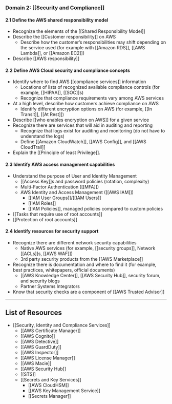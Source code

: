 ### Domain 2: [[Security and Compliance]]

#### 2.1 Define the AWS shared responsibility model

- Recognize the elements of the [[Shared Responsibility Model]]
- Describe the [[Customer responsibility]] on AWS
	- Describe how the customer’s responsibilities may shift depending on the service used (for example with [[Amazon RDS]], [[AWS Lambda]], or [[Amazon EC2]])
- Describe [[AWS responsibility]]

#### 2.2 Define AWS Cloud security and compliance concepts

- Identify where to find AWS [[compliance services]] information
	- Locations of lists of recognized available compliance controls (for example, [[HIPAA]], [[SOC]]s)
	- Recognize that compliance requirements vary among AWS services
- At a high level, describe how customers achieve compliance on AWS
	- Identify different encryption options on AWS (for example, [[In Transit]], [[At Rest]])
- Describe [[who enables encryption on AWS]] for a given service
- Recognize there are services that will aid in auditing and reporting
	- Recognize that logs exist for auditing and monitoring (do not have to understand the logs)
	- Define [[Amazon CloudWatch]], [[AWS Config]], and [[AWS CloudTrail]]
- Explain the [[Principle of least Privilege]].

#### 2.3 Identify AWS access management capabilities

- Understand the purpose of User and Identity Management 
	- [[Access Key]]s and password policies (rotation, complexity)
	- Multi-Factor Authentication ([[MFA]])
	- AWS Identity and Access Management ([[AWS IAM]])
		- [[IAM User Groups]]/[[IAM Users]]
		- [[IAM Roles]]
		- [[IAM Policies]], managed policies compared to custom policies
- [[Tasks that require use of root accounts]]
- [[Protection of root accounts]]

#### 2.4 Identify resources for security support

- Recognize there are different network security capabilities
	- Native AWS services (for example, [[security groups]], Network [[ACLs]]s, [[AWS WAF]])
	- 3rd party security products from the [[AWS Marketplace]]
- Recognize there is documentation and where to find it (for example, best practices, whitepapers, official documents)
	- [[AWS Knowledge Center]], [[AWS Security Hub]], security forum, and security blogs
	- Partner Systems Integrators
- Know that security checks are a component of [[AWS Trusted Advisor]]

--------
## List of Resources
- [[Security, Identity and Compliance Services]]
	- [[AWS Certificate Manager]]
	- [[AWS Cognito]]
	- [[AWS Detective]]
	- [[AWS GuardDuty]]
	- [[AWS Inspector]]
	- [[AWS License Manager]]
	- [[AWS Macie]]
	- [[AWS Security Hub]]
	- [[STS]]
	- [[Secrets and Key Services]]
		- [[AWS CloudHSM]]
		- [[AWS Key Management Service]]
		- [[Secrets Manager]]